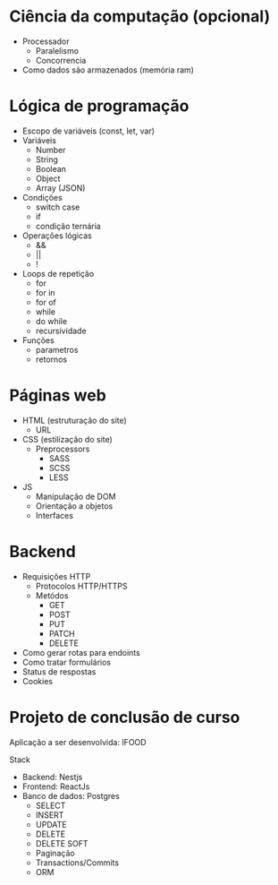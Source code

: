 # Ciência da computação (opcional)

- Processador
  - Paralelismo
  - Concorrencia
- Como dados são armazenados (memória ram)

# Lógica de programação

- Escopo de variáveis (const, let, var)
- Variáveis
  - Number
  - String
  - Boolean
  - Object
  - Array (JSON)
- Condições
  - switch case
  - if
  - condição ternária
- Operações lógicas
  - &&
  - ||
  - !
- Loops de repetição
  - for
  - for in
  - for of
  - while
  - do while
  - recursividade
- Funções
  - parametros
  - retornos

# Páginas web

- HTML (estruturação do site)
  - URL
- CSS (estilização do site)
  - Preprocessors
    - SASS
    - SCSS
    - LESS
- JS
  - Manipulação de DOM
  - Orientação a objetos
  - Interfaces

# Backend

- Requisições HTTP
  - Protocolos HTTP/HTTPS
  - Metódos
    - GET
    - POST
    - PUT
    - PATCH
    - DELETE
- Como gerar rotas para endoints
- Como tratar formulários
- Status de respostas
- Cookies

# Projeto de conclusão de curso

Aplicação a ser desenvolvida: IFOOD

Stack

- Backend: Nestjs
- Frontend: ReactJs
- Banco de dados: Postgres
  - SELECT
  - INSERT
  - UPDATE
  - DELETE
  - DELETE SOFT
  - Paginação
  - Transactions/Commits
  - ORM
